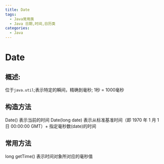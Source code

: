 ```yaml
---
title: Date
tags:
  - Java常用类
  - Java 日期,时间,日历类
categories:
  - Java
---
```


# Date

## 概述:
位于`java.util`;表示特定的瞬间，精确到毫秒; 1秒 = 1000毫秒

## 构造方法
 Date()
  表示当前的时间
 Date(long date)
  表示从标准基准时间（即 1970 年 1 月 1 日 00:00:00 GMT）+ 指定毫秒数(date)的时间

## 常用方法
  long getTime()
    表示时间对象所对应的毫秒值